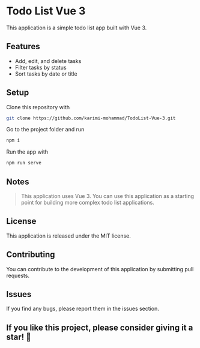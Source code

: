 # Todo List Vue 3

This application is a simple todo list app built with Vue 3.

## Features
  *  Add, edit, and delete tasks
  *  Filter tasks by status
  *  Sort tasks by date or title

## Setup

Clone this repository with 

```bash
git clone https://github.com/karimi-mohammad/TodoList-Vue-3.git
```
    
Go to the project folder and run 

```bash
npm i
```

Run the app with 

```bash
npm run serve
```


## Notes

 >   This application uses Vue 3.
     You can use this application as a starting point for building more complex todo list applications.

## License

This application is released under the MIT license.

## Contributing

You can contribute to the development of this application by submitting pull requests.

## Issues

If you find any bugs, please report them in the issues section.

## If you like this project, please consider giving it a star! 🌟